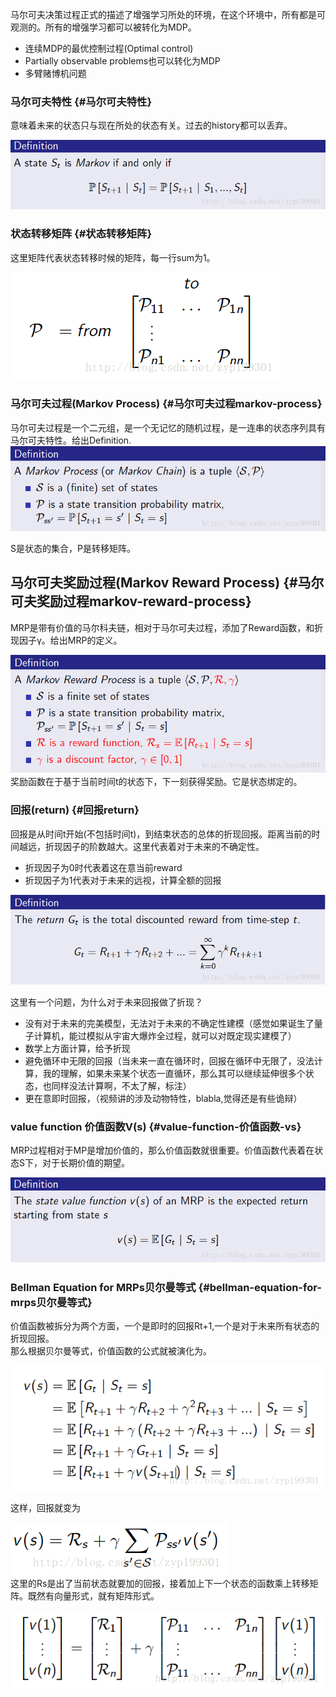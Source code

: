 马尔可夫决策过程正式的描述了增强学习所处的环境，在这个环境中，所有都是可观测的。所有的增强学习都可以被转化为MDP。

* 连续MDP的最优控制过程\(Optimal control\)
* Partially observable problems也可以转化为MDP
* 多臂赌博机问题

### 马尔可夫特性 {#马尔可夫特性}

意味着未来的状态只与现在所处的状态有关。过去的history都可以丢弃。

![](/assets/markv-mdp1.png)

### 状态转移矩阵 {#状态转移矩阵}

这里矩阵代表状态转移时候的矩阵，每一行sum为1。

![](/assets/markv-transfer-matrix.png)

### 马尔可夫过程\(Markov Process\) {#马尔可夫过程markov-process}

马尔可夫过程是一个二元组，是一个无记忆的随机过程，是一连串的状态序列具有马尔可夫特性。给出Definition.  
![](/assets/markv-mdp2.png)

S是状态的集合，P是转移矩阵。

## 马尔可夫奖励过程\(Markov Reward Process\) {#马尔可夫奖励过程markov-reward-process}

MRP是带有价值的马尔科夫链，相对于马尔可夫过程，添加了Reward函数，和折现因子γ。给出MRP的定义。

![](/assets/markv-mrp1.png)  
奖励函数在于基于当前时间t的状态下，下一刻获得奖励。它是状态绑定的。

### 回报\(return\) {#回报return}

回报是从时间t开始\(不包括时间t\)，到结束状态的总体的折现回报。距离当前的时间越远，折现因子的阶数越大。这里代表着对于未来的不确定性。

* 折现因子为0时代表着这在意当前reward
* 折现因子为1代表对于未来的远视，计算全额的回报

![](/assets/markv-reward1.png)

这里有一个问题，为什么对于未来回报做了折现？

* 没有对于未来的完美模型，无法对于未来的不确定性建模（感觉如果诞生了量子计算机，能过模拟从宇宙大爆炸全过程，就可以对既定现实建模了）
* 数学上方面计算，给予折现
* 避免循环中无限的回报（当未来一直在循环时，回报在循环中无限了，没法计算，我的理解，如果未来某个状态一直循环，那么其可以继续延伸很多个状态，也同样没法计算啊，不太了解，标注）
* 更在意即时回报，（视频讲的涉及动物特性，blabla,觉得还是有些诡辩）

### value function 价值函数V\(s\) {#value-function-价值函数-vs}

MRP过程相对于MP是增加价值的，那么价值函数就很重要。价值函数代表着在状态S下，对于长期价值的期望。

![](/assets/markv-valuefunction1.png)

### Bellman Equation for MRPs贝尔曼等式 {#bellman-equation-for-mrps贝尔曼等式}

价值函数被拆分为两个方面，一个是即时的回报Rt+1,一个是对于未来所有状态的折现回报。  
那么根据贝尔曼等式，价值函数的公式就被演化为。

![](/assets/markv-bellman1.png)

这样，回报就变为

![](/assets/markv-bellman2.png)  
这里的Rs是出了当前状态就要加的回报，接着加上下一个状态的函数乘上转移矩阵。既然有向量形式，就有矩阵形式。

![](/assets/markv-bellman3.png)



